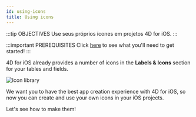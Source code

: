 ```yaml
---
id: using-icons
title: Using icons
---
```


:::tip OBJECTIVES Use seus próprios ícones em projetos 4D for iOS. :::

:::important PREREQUISITES Click [here](prerequisites.html) to see what you'll need to get started! :::

4D for iOS already provides a number of icons in the **Labels & Icons** section for your tables and fields.

![Icon library](assets/en/custom-icons/icon-library.png)

We want you to have the best app creation experience with 4D for iOS, so now you can create and use your own icons in your iOS projects.

Let's see how to make them!